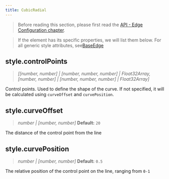 ```yaml
---
title: CubicRadial
---
```


> Before reading this section, please first read the [API - Edge Configuration chapter](/api/elements/edges/base-edge).

> If the element has its specific properties, we will list them below. For all generic style attributes, see[BaseEdge](./BaseEdge.en.md)

## style.controlPoints

> _[_<!-- -->_[number, number] \| [number, number, number] \| Float32Array_<!-- -->_,_ _[number, number] \| [number, number, number] \| Float32Array_<!-- -->_]_

Control points. Used to define the shape of the curve. If not specified, it will be calculated using `curveOffset` and `curvePosition`<!-- -->.

## style.curveOffset

> _number \| [number, number]_ **Default:** `20`

The distance of the control point from the line

## style.curvePosition

> _number \| [number, number]_ **Default:** `0.5`

The relative position of the control point on the line, ranging from `0-1`

